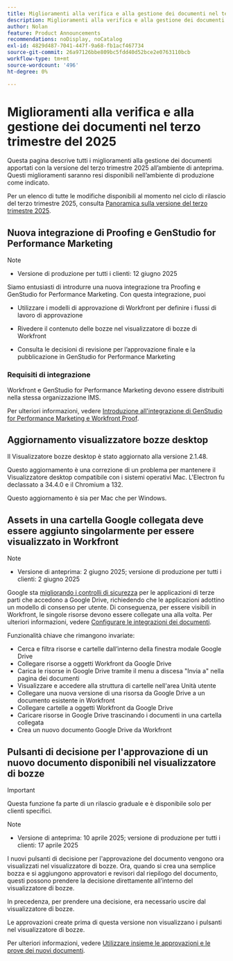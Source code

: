 ```yaml
---
title: Miglioramenti alla verifica e alla gestione dei documenti nel terzo trimestre del 2025
description: Miglioramenti alla verifica e alla gestione dei documenti nel terzo trimestre del 2025
author: Nolan
feature: Product Announcements
recommendations: noDisplay, noCatalog
exl-id: 4829d487-7041-447f-9a68-fb1acf467734
source-git-commit: 26a97126bbe809bc5fdd40d52bce2e0763110bcb
workflow-type: tm+mt
source-wordcount: '496'
ht-degree: 0%

---
```


# Miglioramenti alla verifica e alla gestione dei documenti nel terzo trimestre del 2025

Questa pagina descrive tutti i miglioramenti alla gestione dei documenti apportati con la versione del terzo trimestre 2025 all’ambiente di anteprima. Questi miglioramenti saranno resi disponibili nell’ambiente di produzione come indicato.

Per un elenco di tutte le modifiche disponibili al momento nel ciclo di rilascio del terzo trimestre 2025, consulta [Panoramica sulla versione del terzo trimestre 2025](/help/quicksilver/product-announcements/product-releases/25-q3-release-activity/25-q3-release-overview.md).

## Nuova integrazione di Proofing e GenStudio for Performance Marketing

>[!NOTE]
>
>* Versione di produzione per tutti i clienti: 12 giugno 2025

Siamo entusiasti di introdurre una nuova integrazione tra Proofing e GenStudio for Performance Marketing. Con questa integrazione, puoi

* Utilizzare i modelli di approvazione di Workfront per definire i flussi di lavoro di approvazione

* Rivedere il contenuto delle bozze nel visualizzatore di bozze di Workfront

* Consulta le decisioni di revisione per l’approvazione finale e la pubblicazione in GenStudio for Performance Marketing

### Requisiti di integrazione

Workfront e GenStudio for Performance Marketing devono essere distribuiti nella stessa organizzazione IMS.

Per ulteriori informazioni, vedere [Introduzione all&#39;integrazione di GenStudio for Performance Marketing e Workfront Proof](/help/quicksilver/workfront-integrations-and-apps/review-and-approval-integrations/wf-proof-and-genstudio.md).

## Aggiornamento visualizzatore bozze desktop

Il Visualizzatore bozze desktop è stato aggiornato alla versione 2.1.48.

Questo aggiornamento è una correzione di un problema per mantenere il Visualizzatore desktop compatibile con i sistemi operativi Mac. L&#39;Electron fu declassato a 34.4.0 e il Chromium a 132.

Questo aggiornamento è sia per Mac che per Windows.


## Assets in una cartella Google collegata deve essere aggiunto singolarmente per essere visualizzato in Workfront

>[!NOTE]
>
>* Versione di anteprima: 2 giugno 2025; versione di produzione per tutti i clienti: 2 giugno 2025

Google sta [migliorando i controlli di sicurezza](https://workspace.google.com/blog/product-announcements/enhancing-security-controls-for-google-drive-third-party-apps) per le applicazioni di terze parti che accedono a Google Drive, richiedendo che le applicazioni adottino un modello di consenso per utente. Di conseguenza, per essere visibili in Workfront, le singole risorse devono essere collegate una alla volta. Per ulteriori informazioni, vedere [Configurare le integrazioni dei documenti](/help/quicksilver/administration-and-setup/configure-integrations/configure-document-integrations.md).

Funzionalità chiave che rimangono invariate:

* Cerca e filtra risorse e cartelle dall’interno della finestra modale Google Drive
* Collegare risorse a oggetti Workfront da Google Drive
* Carica le risorse in Google Drive tramite il menu a discesa &quot;Invia a&quot; nella pagina dei documenti
* Visualizzare e accedere alla struttura di cartelle nell&#39;area Unità utente
* Collegare una nuova versione di una risorsa da Google Drive a un documento esistente in Workfront
* Collegare cartelle a oggetti Workfront da Google Drive
* Caricare risorse in Google Drive trascinando i documenti in una cartella collegata
* Crea un nuovo documento Google Drive da Workfront


## Pulsanti di decisione per l&#39;approvazione di un nuovo documento disponibili nel visualizzatore di bozze

>[!IMPORTANT]
>
>Questa funzione fa parte di un rilascio graduale e è disponibile solo per clienti specifici.

>[!NOTE]
>
>* Versione di anteprima: 10 aprile 2025; versione di produzione per tutti i clienti: 17 aprile 2025

I nuovi pulsanti di decisione per l&#39;approvazione del documento vengono ora visualizzati nel visualizzatore di bozze. Ora, quando si crea una semplice bozza e si aggiungono approvatori e revisori dal riepilogo del documento, questi possono prendere la decisione direttamente all’interno del visualizzatore di bozze.

In precedenza, per prendere una decisione, era necessario uscire dal visualizzatore di bozze.

Le approvazioni create prima di questa versione non visualizzano i pulsanti nel visualizzatore di bozze.

Per ulteriori informazioni, vedere [Utilizzare insieme le approvazioni e le prove dei nuovi documenti](/help/quicksilver/review-and-approve-work/document-reviews-and-approvals/doc-approvals-and-proofing.md).
